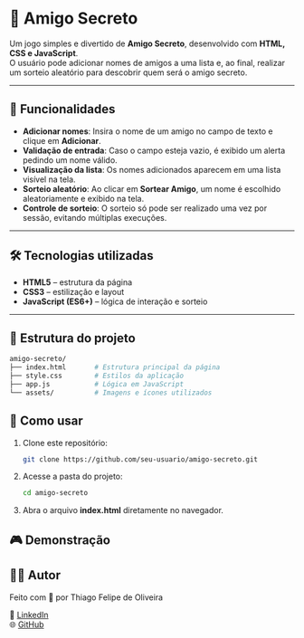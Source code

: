 # 🎁 Amigo Secreto

Um jogo simples e divertido de **Amigo Secreto**, desenvolvido com **HTML, CSS e JavaScript**.  
O usuário pode adicionar nomes de amigos a uma lista e, ao final, realizar um sorteio aleatório para descobrir quem será o amigo secreto.

---

## 🚀 Funcionalidades

- **Adicionar nomes**: Insira o nome de um amigo no campo de texto e clique em **Adicionar**.
- **Validação de entrada**: Caso o campo esteja vazio, é exibido um alerta pedindo um nome válido.
- **Visualização da lista**: Os nomes adicionados aparecem em uma lista visível na tela.
- **Sorteio aleatório**: Ao clicar em **Sortear Amigo**, um nome é escolhido aleatoriamente e exibido na tela.
- **Controle de sorteio**: O sorteio só pode ser realizado uma vez por sessão, evitando múltiplas execuções.

---

## 🛠️ Tecnologias utilizadas

- **HTML5** – estrutura da página  
- **CSS3** – estilização e layout  
- **JavaScript (ES6+)** – lógica de interação e sorteio  

---

## 📂 Estrutura do projeto

```bash
amigo-secreto/
├── index.html       # Estrutura principal da página
├── style.css        # Estilos da aplicação
├── app.js           # Lógica em JavaScript
└── assets/          # Imagens e ícones utilizados
```
## 📖 Como usar

1. Clone este repositório:
   ```bash
   git clone https://github.com/seu-usuario/amigo-secreto.git

2. Acesse a pasta do projeto:
   ```bash
   cd amigo-secreto

3. Abra o arquivo **index.html** diretamente no navegador.

## 🎮 Demonstração

## 👨‍💻 Autor

Feito com 💙 por Thiago Felipe de Oliveira

🔗 [LinkedIn](https://www.linkedin.com/in/thiago-felipe-de-oliveira/)  
🌐 [GitHub](https://github.com/thiagofelipedev)
